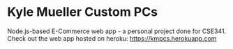 # Kyle Mueller Custom PCs
Node.js-based E-Commerce web app - a personal project done for CSE341. 
Check out the web app hosted on heroku: https://kmpcs.herokuapp.com
